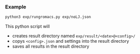 ### Example

```sh
python3 exp/rungromacs.py exp/noLJ.json 
```

This python script will
+ creates result directory named `exp/result/<date>@<config>/` 
+ copys `<config>.json` and settings into the result directory
+ saves all results in the result directory